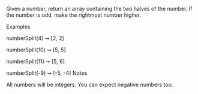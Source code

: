 Given a number, return an array containing the two halves of the number. If the number is odd, make the rightmost number higher.

Examples

numberSplit(4) ➞ [2, 2]

numberSplit(10) ➞ [5, 5]

numberSplit(11) ➞ [5, 6]

numberSplit(-9) ➞ [-5, -4]
Notes

All numbers will be integers.
You can expect negative numbers too.
